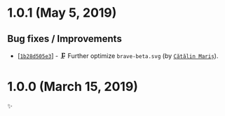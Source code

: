 # 1.0.1 (May 5, 2019)

## Bug fixes / Improvements

* [[`1b28d505e3`](https://github.com/alrra/browser-logos/commit/1b28d505e317ec82f73066af6f8154a6ee863e96)] - 🗜 Further optimize `brave-beta.svg` (by [`Cătălin Mariș`](https://github.com/alrra)).


# 1.0.0 (March 15, 2019)

✨
